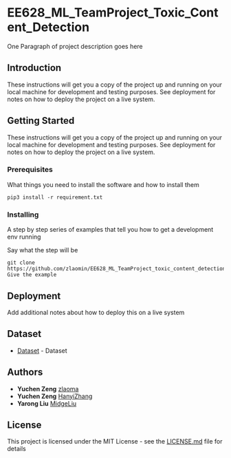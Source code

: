 # EE628_ML_TeamProject_Toxic_Content_Detection

One Paragraph of project description goes here

## Introduction

These instructions will get you a copy of the project up and running on your local machine for development and testing purposes. See deployment for notes on how to deploy the project on a live system.

## Getting Started

These instructions will get you a copy of the project up and running on your local machine for development and testing purposes. See deployment for notes on how to deploy the project on a live system.

### Prerequisites

What things you need to install the software and how to install them

```
pip3 install -r requirement.txt
```

### Installing

A step by step series of examples that tell you how to get a development env running

Say what the step will be

```
git clone https://github.com/zlaomin/EE628_ML_TeamProject_toxic_content_detection.git
Give the example
```


## Deployment

Add additional notes about how to deploy this on a live system

## Dataset

* [Dataset](https://www.kaggle.com/c/quora-insincere-questions-classification/rules) - Dataset


<!-- ## Versioning

We use [SemVer](http://semver.org/) for versioning. For the versions available, see the [tags on this repository](https://github.com/your/project/tags).  -->

## Authors

* **Yuchen Zeng** [zlaoma](https://github.com/zlaomin)
* **Yuchen Zeng** [HanyiZhang](https://github.com/HanyiZhang)
* **Yarong Liu** [MidgeLiu](https://github.com/MidgeLiu)


## License

This project is licensed under the MIT License - see the [LICENSE.md](LICENSE.md) file for details

<!-- ## Acknowledgments

* Hat tip to anyone whose code was used
* Inspiration
* etc -->

